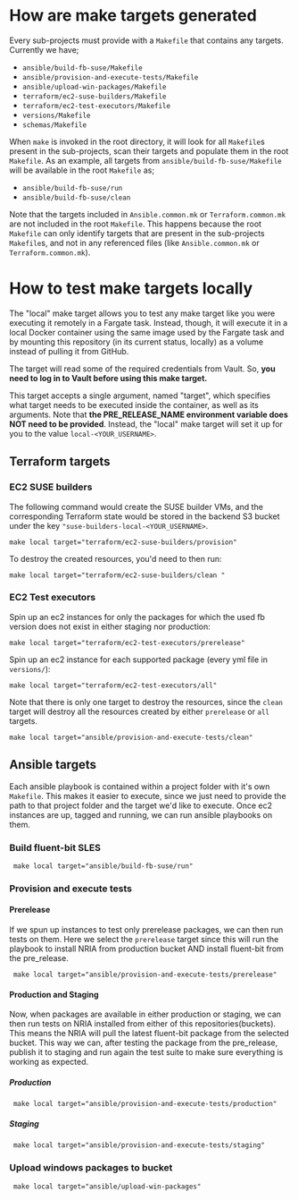 # How are make targets generated
Every sub-projects must provide with a `Makefile` that contains any targets. Currently we have;
- `ansible/build-fb-suse/Makefile`
- `ansible/provision-and-execute-tests/Makefile`
- `ansible/upload-win-packages/Makefile`
- `terraform/ec2-suse-builders/Makefile`
- `terraform/ec2-test-executors/Makefile`
- `versions/Makefile`
- `schemas/Makefile`

When `make` is invoked in the root directory, it will look for all `Makefile`s present in the sub-projects, scan their
targets and populate them in the root `Makefile`. As an example, all targets from `ansible/build-fb-suse/Makefile` will
be available in the root `Makefile` as;

- `ansible/build-fb-suse/run`
- `ansible/build-fb-suse/clean`

Note that the targets included in `Ansible.common.mk` or `Terraform.common.mk` are not included in the root `Makefile`.
This happens because the root `Makefile` can only identify targets that are present in the sub-projects `Makefile`s, and
not in any referenced files (like `Ansible.common.mk` or `Terraform.common.mk`).

# How to test make targets locally
The "local" make target allows you to test any make target like you were executing it remotely in a Fargate task. Instead,
though, it will execute it in a local Docker container using the same image used by the Fargate task and by mounting this
repository (in its current status, locally) as a volume instead of pulling it from GitHub.

The target will read some of the required credentials from Vault. So, **you need to log in to Vault before using this make target.**

This target accepts a single argument, named "target", which specifies what target needs to be executed inside the container,
as well as its arguments. Note that **the PRE_RELEASE_NAME environment variable does NOT need to be provided**. Instead, the "local"
make target will set it up for you to the value `local-<YOUR_USERNAME>`.

## Terraform targets
### EC2 SUSE builders
The following command would create the SUSE builder VMs, and the corresponding Terraform state would be stored in
the backend S3 bucket under the key `"suse-builders-local-<YOUR_USERNAME>`.
```shell
make local target="terraform/ec2-suse-builders/provision"
````
To destroy the created resources, you'd need to then run:
```shell
make local target="terraform/ec2-suse-builders/clean "
```

### EC2 Test executors
Spin up an ec2 instances for only the packages for which the used fb version does not exist in either staging nor production:
```shell
make local target="terraform/ec2-test-executors/prerelease"
```
Spin up an ec2 instance for each supported package (every yml file in `versions/`):
```shell
make local target="terraform/ec2-test-executors/all"
```
Note that there is only one target to destroy the resources, since the `clean` target will destroy all the resources created by either
`prerelease` or `all` targets.
```shell
make local target="ansible/provision-and-execute-tests/clean"
```

## Ansible targets
Each ansible playbook is contained within a project folder with it's own `Makefile`. This makes it easier to execute, since we just need
to provide the path to that project folder and the target we'd like to execute.
Once ec2 instances are up, tagged and running, we can run ansible playbooks on them.
### Build fluent-bit SLES
```shell
 make local target="ansible/build-fb-suse/run"
```
### Provision and execute tests
#### Prerelease
If we spun up instances to test only prerelease packages, we can then run tests on them. Here we select the 
`prerelease` target since this will run the playbook to install NRIA from production bucket AND install fluent-bit
from the pre_release.
```shell
 make local target="ansible/provision-and-execute-tests/prerelease"
```
#### Production and Staging
Now, when packages are available in either production or staging, we can then run tests on NRIA installed from either
of this repositories(buckets). This means the NRIA will pull the latest fluent-bit package from the selected bucket.
This way we can, after testing the package from the pre_release, publish it to staging and run again the test suite
to make sure everything is working as expected.
##### Production
```shell
 make local target="ansible/provision-and-execute-tests/production"
```
##### Staging
```shell
 make local target="ansible/provision-and-execute-tests/staging"
```
### Upload windows packages to bucket
```shell
 make local target="ansible/upload-win-packages"
```
